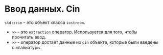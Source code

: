 # Ввод данных. Cin

`std::cin` - это объект класса `iostream`.

- `>>` - это `extraction` оператор. Используется для того, чтобы прочитать ввод.
- `>>` - оператор достает данные из `cin` объекта, которые были введены с клавиатуры.

